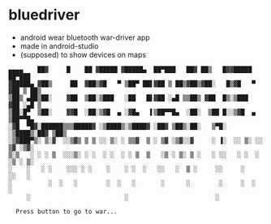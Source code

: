 # bluedriver
- android wear bluetooth war-driver app
- made in android-studio
- (supposed) to show devices on maps

```
▄▄▄▄    ██▓     █    ██ ▓█████ ▓█████▄  ██▀███   ██▓ ██▒   █▓▓█████  ██▀███  
▓█████▄ ▓██▒     ██  ▓██▒▓█   ▀ ▒██▀ ██▌▓██ ▒ ██▒▓██▒▓██░   █▒▓█   ▀ ▓██ ▒ ██▒
▒██▒ ▄██▒██░    ▓██  ▒██░▒███   ░██   █▌▓██ ░▄█ ▒▒██▒ ▓██  █▒░▒███   ▓██ ░▄█ ▒
▒██░█▀  ▒██░    ▓▓█  ░██░▒▓█  ▄ ░▓█▄   ▌▒██▀▀█▄  ░██░  ▒██ █░░▒▓█  ▄ ▒██▀▀█▄  
░▓█  ▀█▓░██████▒▒▒█████▓ ░▒████▒░▒████▓ ░██▓ ▒██▒░██░   ▒▀█░  ░▒████▒░██▓ ▒██▒
░▒▓███▀▒░ ▒░▓  ░░▒▓▒ ▒ ▒ ░░ ▒░ ░ ▒▒▓  ▒ ░ ▒▓ ░▒▓░░▓     ░ ▐░  ░░ ▒░ ░░ ▒▓ ░▒▓░
▒░▒   ░ ░ ░ ▒  ░░░▒░ ░ ░  ░ ░  ░ ░ ▒  ▒   ░▒ ░ ▒░ ▒ ░   ░ ░░   ░ ░  ░  ░▒ ░ ▒░
░    ░   ░ ░    ░░░ ░ ░    ░    ░ ░  ░   ░░   ░  ▒ ░     ░░     ░     ░░   ░ 
░          ░  ░   ░        ░  ░   ░       ░      ░        ░     ░  ░   ░     
     ░                          ░                        ░                   
```      
      Press button to go to war...
